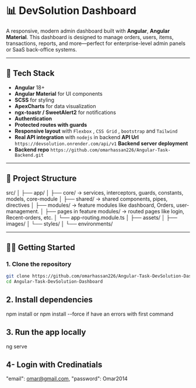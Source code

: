 # 📊 DevSolution Dashboard

A responsive, modern admin dashboard built with **Angular**, **Angular Material**.
This dashboard is designed to manage orders, users, items, transactions, reports, and more—perfect for enterprise-level admin panels or SaaS back-office systems.

---

## 🚀 Tech Stack

- **Angular** 18+
- **Angular Material** for UI components
- **SCSS** for styling
- **ApexCharts** for data visualization
- **ngx-toastr / SweetAlert2** for notifications
- **Authentication**
- **Protected routes with guards**
- **Responsive layout** with `Flexbox` , `CSS Grid` , `bootstrap` and `Tailwind`
- **Real API integration** with `nodejs` in backend **API Url** `https://devsolution.onrender.com/api/v1` **Backend server deployment**
- **Backend repo** `https://github.com/omarhassan226/Angular-Task-Backend.git`

---

## 📁 Project Structure

src/ │ ├── app/ │ ├── core/ → services, interceptors, guards, constants, models, core-module │ ├── shared/ → shared components, pipes, directives │ ├── modules/ → feature modules like dashboard, Orders, user-management. │ ├── pages in feature modules/ → routed pages like login, Recent-orders, etc. │ └── app-routing.module.ts │ ├── assets/ │ ├── images/ │ └── styles/ │ └── environments/

---

## 🧑‍💻 Getting Started

### 1. Clone the repository

```bash
git clone https://github.com/omarhassan226/Angular-Task-DevSolution-Dashboard.git
cd Angular-Task-DevSolution-Dashboard
```

## 2. Install dependencies

npm install or npm install --force if have an errors with first command

## 3. Run the app locally

ng serve

## 4- Login with Credinatials

"email": omar@gmail.com,
"password": Omar2014
